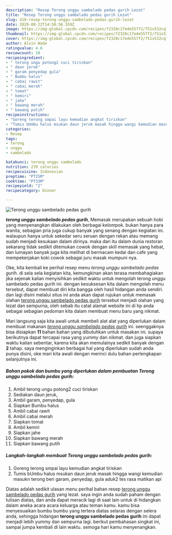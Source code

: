 ```yaml
---
description: "Resep Terong unggu sambelado pedas gurih Lezat"
title: "Resep Terong unggu sambelado pedas gurih Lezat"
slug: 410-resep-terong-unggu-sambelado-pedas-gurih-lezat
date: 2020-08-22T14:50:56.559Z
image: https://img-global.cpcdn.com/recipes/f2320c17ede557f2/751x532cq70/terong-unggu-sambelado-pedas-gurih-foto-resep-utama.jpg
thumbnail: https://img-global.cpcdn.com/recipes/f2320c17ede557f2/751x532cq70/terong-unggu-sambelado-pedas-gurih-foto-resep-utama.jpg
cover: https://img-global.cpcdn.com/recipes/f2320c17ede557f2/751x532cq70/terong-unggu-sambelado-pedas-gurih-foto-resep-utama.jpg
author: Alvin Wade
ratingvalue: 4.6
reviewcount: 10
recipeingredient:
- " terong ungu potong2 cuci tiriskan"
- " daun jeruk"
- " garam penyedap gula"
- " Bumbu halus"
- " cabai rawit"
- " cabai merah"
- " tomat"
- " kemiri"
- " jahe"
- " bawang merah"
- " bawang putih"
recipeinstructions:
- "Goreng terong smpai layu kemudian angkat tiriskan"
- "Tumis bUmbu halus msukan daun jeruk masak hingga wangi kemudian masukn terong beri garam, penyedap, gula aduk2 tes rasa matikan api"
categories:
- Resep
tags:
- terong
- unggu
- sambelado

katakunci: terong unggu sambelado 
nutrition: 270 calories
recipecuisine: Indonesian
preptime: "PT25M"
cooktime: "PT33M"
recipeyield: "2"
recipecategory: Dinner

---
```



![Terong unggu sambelado pedas gurih](https://img-global.cpcdn.com/recipes/f2320c17ede557f2/751x532cq70/terong-unggu-sambelado-pedas-gurih-foto-resep-utama.jpg)

<b><i>terong unggu sambelado pedas gurih</i></b>, Memasak merupakan sebuah hobi yang menyenangkan dilakukan oleh berbagai kelompok. bukan hanya para wanita, sebagian pria juga cukup banyak yang senang dengan kegiatan ini. walaupun hanya untuk sekedar seru seruan dengan rekan atau memang sudah menjadi kesukaan dalam dirinya. maka dari itu dalam dunia restoran sekarang tidak sedikit ditemukan cowok dengan skill memasak yang hebat, dan lumayan banyak juga kita melihat di bermacam kedai dan cafe yang mempekerjakan koki cowok sebagai juru masak mumpuni nya.



Oke, kita kembali ke perihal resep menu <i>terong unggu sambelado pedas gurih</i>. di sela sela kegiatan kita, kemungkinan akan terasa membahagiakan jika sejenak kalian menyisihkan sedikit waktu untuk mengolah terong unggu sambelado pedas gurih ini. dengan kesuksesan kita dalam mengolah menu tersebut, dapat membuat diri kita bangga oleh hasil hidangan anda sendiri. dan lagi disini melalui situs ini anda akan dapat rujukan untuk memasak olahan <u>terong unggu sambelado pedas gurih</u> tersebut menjadi olahan yang lezat dan sempurna, oleh sebab itu catat alamat website ini di hp anda sebagai sebagian pedoman kita dalam membuat menu baru yang nikmat.


Mari langsung saja kita awali untuk membeli alat alat yang diperlukan dalam membuat makanan <u><i>terong unggu sambelado pedas gurih</i></u> ini. seenggaknya bisa disiapkan <b>11</b> bahan bahan yang dibutuhkan untuk masakan ini. supaya berikutnya dapat tercapai rasa yang yummy dan nikmat. dan juga siapkan waktu kalian sebentar, karena kita akan memulainya sedikit banyak dengan <b>2</b> tahap. saya menginginkan berbagai hal yang diperlukan sudah anda punya disini, oke mari kita awali dengan merinci dulu bahan perlengkapan selanjutnya ini.

<!--inarticleads1-->

##### Bahan pokok dan bumbu yang diperlukan dalam pembuatan Terong unggu sambelado pedas gurih:

1. Ambil  terong ungu potong2 cuci tiriskan
1. Sediakan  daun jeruk,
1. Ambil  garam, penyedap, gula
1. Siapkan  Bumbu halus
1. Ambil  cabai rawit
1. Ambil  cabai merah
1. Siapkan  tomat
1. Ambil  kemiri
1. Siapkan  jahe
1. Siapkan  bawang merah
1. Siapkan  bawang putih




<!--inarticleads2-->

##### Langkah-langkah membuat Terong unggu sambelado pedas gurih:

1. Goreng terong smpai layu kemudian angkat tiriskan
1. Tumis bUmbu halus msukan daun jeruk masak hingga wangi kemudian masukn terong beri garam, penyedap, gula aduk2 tes rasa matikan api




Diatas adalah sedikit ulasan menu perihal bahan resep <u>terong unggu sambelado pedas gurih</u> yang lezat. saya ingin anda sudah paham dengan tulisan diatas, dan anda dapat meracik lagi di saat lain untuk di hidangkan dalam aneka acara acara keluarga atau teman kamu. kamu bisa menyesuaikan bumbu bumbu yang tertera diatas selaras dengan selera anda, sehingga hidangan <b>terong unggu sambelado pedas gurih</b> ini dapat menjadi lebih yummy dan sempurna lagi. berikut pembahasan singkat ini, sampai jumpa kembali di lain waktu. semoga hari kamu menyenangkan.
